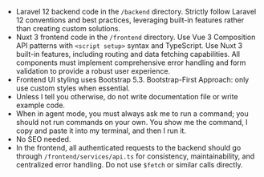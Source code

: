 - Laravel 12 backend code in the `/backend` directory. Strictly follow Laravel 12 conventions and best practices, leveraging built-in features rather than creating custom solutions.
- Nuxt 3 frontend code in the `/frontend` directory. Use Vue 3 Composition API patterns with `<script setup>` syntax and TypeScript. Use Nuxt 3 built-in features, including routing and data fetching capabilities. All components must implement comprehensive error handling and form validation to provide a robust user experience.
- Frontend UI styling uses Bootstrap 5.3. Bootstrap-First Approach: only use custom styles when essential.
- Unless I tell you otherwise, do not write documentation file or write example code.
- When in agent mode, you must always ask me to run a command; you should not run commands on your own. You show me the command, I copy and paste it into my terminal, and then I run it.
- No SEO needed.
- In the frontend, all authenticated requests to the backend should go through `/frontend/services/api.ts` for consistency, maintainability, and centralized error handling. Do not use `$fetch` or similar calls directly.
